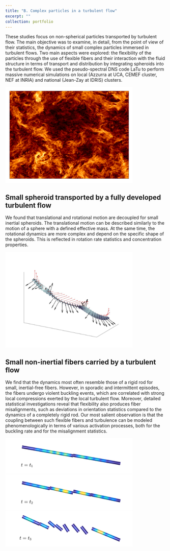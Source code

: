 ```yaml
---
title: "B. Complex particles in a turbulent flow"
excerpt: ""
collection: portfolio
---
```


These studies focus on non-spherical particles transported by turbulent flow. The main objective was to examine, in detail, from the point of view of their statistics, the dynamics of small complex particles immersed in turbulent flows. Two main aspects were explored: the flexibility of the particles through the use of flexible fibers and their interaction with the fluid structure in terms of transport and distribution by integrating spheroids into the turbulent flow. We used the pseudo-spectral DNS code LaTu to perform massive numerical simulations on local (Azzurra at UCA, CEMEF cluster, NEF at INRIA) and national (Jean-Zay at IDRIS) clusters.

<img src="/images/1024_256.png" width="400">

 Small spheroid transported by a fully developed turbulent flow
   ---
We found that translational and rotational motion are decoupled for small inertial spheroids. The translational motion can be described similarly to the motion of a sphere with a defined effective mass. At the same time, the rotational dynamics are more complex and depend on the specific shape of the spheroids. This is reflected in rotation rate statistics and concentration properties.

<img src="/images/traj_oblate.jpg" width="400">

 Small non-inertial fibers carried by a turbulent flow
   ---

We find that the dynamics most often resemble those of a rigid rod for small, inertial-free fibers. However, in sporadic and intermittent episodes, the fibers undergo violent buckling events, which are correlated with strong local compressions exerted by the local turbulent flow. Moreover, detailed statistical investigations reveal that flexibility also produces fiber misalignments, such as deviations in orientation statistics compared to the dynamics of a completely rigid rod. Our most salient observation is that the coupling between such flexible fibers and turbulence can be modeled phenomenologically in terms of various activation processes, both for the buckling rate and for the misalignment statistics.

<img src="/images/snap_t1.png" width="400">
<img src="/images/snap_t2.png" width="400">
<img src="/images/snap_t3.png" width="400">
